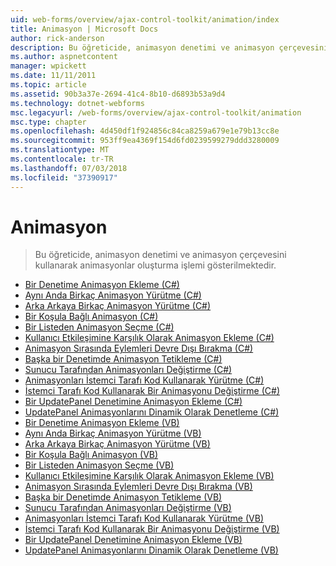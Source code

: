 ```yaml
---
uid: web-forms/overview/ajax-control-toolkit/animation/index
title: Animasyon | Microsoft Docs
author: rick-anderson
description: Bu öğreticide, animasyon denetimi ve animasyon çerçevesini kullanarak animasyonlar oluşturma işlemi gösterilmektedir.
ms.author: aspnetcontent
manager: wpickett
ms.date: 11/11/2011
ms.topic: article
ms.assetid: 90b3a37e-2694-41c4-8b10-d6893b53a9d4
ms.technology: dotnet-webforms
msc.legacyurl: /web-forms/overview/ajax-control-toolkit/animation
msc.type: chapter
ms.openlocfilehash: 4d450df1f924856c84ca8259a679e1e79b13cc8e
ms.sourcegitcommit: 953ff9ea4369f154d6fd0239599279ddd3280009
ms.translationtype: MT
ms.contentlocale: tr-TR
ms.lasthandoff: 07/03/2018
ms.locfileid: "37390917"
---
```

<a name="animation"></a>Animasyon
====================
> Bu öğreticide, animasyon denetimi ve animasyon çerçevesini kullanarak animasyonlar oluşturma işlemi gösterilmektedir.


- [Bir Denetime Animasyon Ekleme (C#)](adding-animation-to-a-control-cs.md)
- [Aynı Anda Birkaç Animasyon Yürütme (C#)](executing-several-animations-at-the-same-time-cs.md)
- [Arka Arkaya Birkaç Animasyon Yürütme (C#)](executing-several-animations-after-each-other-cs.md)
- [Bir Koşula Bağlı Animasyon (C#)](animation-depending-on-a-condition-cs.md)
- [Bir Listeden Animasyon Seçme (C#)](picking-one-animation-out-of-a-list-cs.md)
- [Kullanıcı Etkileşimine Karşılık Olarak Animasyon Ekleme (C#)](animating-in-response-to-user-interaction-cs.md)
- [Animasyon Sırasında Eylemleri Devre Dışı Bırakma (C#)](disabling-actions-during-animation-cs.md)
- [Başka bir Denetimde Animasyon Tetikleme (C#)](triggering-an-animation-in-another-control-cs.md)
- [Sunucu Tarafından Animasyonları Değiştirme (C#)](modifying-animations-from-the-server-side-cs.md)
- [Animasyonları İstemci Tarafı Kod Kullanarak Yürütme (C#)](executing-animations-using-client-side-code-cs.md)
- [İstemci Tarafı Kod Kullanarak Bir Animasyonu Değiştirme (C#)](changing-an-animation-using-client-side-code-cs.md)
- [Bir UpdatePanel Denetimine Animasyon Ekleme (C#)](animating-an-updatepanel-control-cs.md)
- [UpdatePanel Animasyonlarını Dinamik Olarak Denetleme (C#)](dynamically-controlling-updatepanel-animations-cs.md)
- [Bir Denetime Animasyon Ekleme (VB)](adding-animation-to-a-control-vb.md)
- [Aynı Anda Birkaç Animasyon Yürütme (VB)](executing-several-animations-at-the-same-time-vb.md)
- [Arka Arkaya Birkaç Animasyon Yürütme (VB)](executing-several-animations-after-each-other-vb.md)
- [Bir Koşula Bağlı Animasyon (VB)](animation-depending-on-a-condition-vb.md)
- [Bir Listeden Animasyon Seçme (VB)](picking-one-animation-out-of-a-list-vb.md)
- [Kullanıcı Etkileşimine Karşılık Olarak Animasyon Ekleme (VB)](animating-in-response-to-user-interaction-vb.md)
- [Animasyon Sırasında Eylemleri Devre Dışı Bırakma (VB)](disabling-actions-during-animation-vb.md)
- [Başka bir Denetimde Animasyon Tetikleme (VB)](triggering-an-animation-in-another-control-vb.md)
- [Sunucu Tarafından Animasyonları Değiştirme (VB)](modifying-animations-from-the-server-side-vb.md)
- [Animasyonları İstemci Tarafı Kod Kullanarak Yürütme (VB)](executing-animations-using-client-side-code-vb.md)
- [İstemci Tarafı Kod Kullanarak Bir Animasyonu Değiştirme (VB)](changing-an-animation-using-client-side-code-vb.md)
- [Bir UpdatePanel Denetimine Animasyon Ekleme (VB)](animating-an-updatepanel-control-vb.md)
- [UpdatePanel Animasyonlarını Dinamik Olarak Denetleme (VB)](dynamically-controlling-updatepanel-animations-vb.md)
